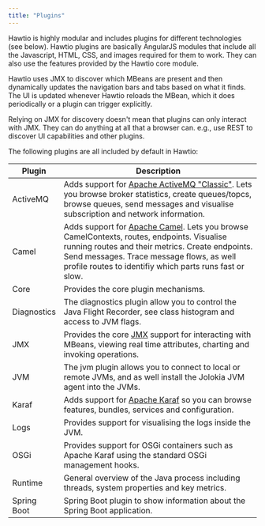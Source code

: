 ```yaml
---
title: "Plugins"
---
```


Hawtio is highly modular and includes plugins for different technologies (see below). Hawtio plugins are basically AngularJS modules that include all the Javascript, HTML, CSS, and images required for them to work. They can also use the features provided by the Hawtio core module.

Hawtio uses JMX to discover which MBeans are present and then dynamically updates the navigation bars and tabs based on what it finds. The UI is updated whenever Hawtio reloads the MBean, which it does periodically or a plugin can trigger explicitly.

Relying on JMX for discovery doesn't mean that plugins can only interact with JMX. They can do anything at all that a browser can. e.g., use REST to discover UI capabilities and other plugins.

The following plugins are all included by default in Hawtio:

| Plugin      | Description                                                                                                                                                                                                                                                                       |
| ----------- | --------------------------------------------------------------------------------------------------------------------------------------------------------------------------------------------------------------------------------------------------------------------------------- |
| ActiveMQ    | Adds support for [Apache ActiveMQ "Classic"](http://activemq.apache.org). Lets you browse broker statistics, create queues/topcs, browse queues, send messages and visualise subscription and network information.                                                                          |
| Camel       | Adds support for [Apache Camel](https://camel.apache.org). Lets you browse CamelContexts, routes, endpoints. Visualise running routes and their metrics. Create endpoints. Send messages. Trace message flows, as well profile routes to identifiy which parts runs fast or slow. |
| Core        | Provides the core plugin mechanisms.                                                                                                                                                                                                                                              |
| Diagnostics | The diagnostics plugin allow you to control the Java Flight Recorder, see class histogram and access to JVM flags.                                                                                                                                                                |
| JMX         | Provides the core [JMX](https://www.oracle.com/technetwork/java/javase/tech/javamanagement-140525.html) support for interacting with MBeans, viewing real time attributes, charting and invoking operations.                                                                      |
| JVM         | The jvm plugin allows you to connect to local or remote JVMs, and as well install the Jolokia JVM agent into the JVMs.                                                                                                                                                            |
| Karaf       | Adds support for [Apache Karaf](https://karaf.apache.org) so you can browse features, bundles, services and configuration.                                                                                                                                                        |
| Logs        | Provides support for visualising the logs inside the JVM.                                                                                                                                                                                                                         |
| OSGi        | Provides support for OSGi containers such as Apache Karaf using the standard OSGi management hooks.                                                                                                                                                                               |
| Runtime     | General overview of the Java process including threads, system properties and key metrics.                                                                                                                                                                                        |
| Spring Boot | Spring Boot plugin to show information about the Spring Boot application.                                                                                                                                                                                                         |
